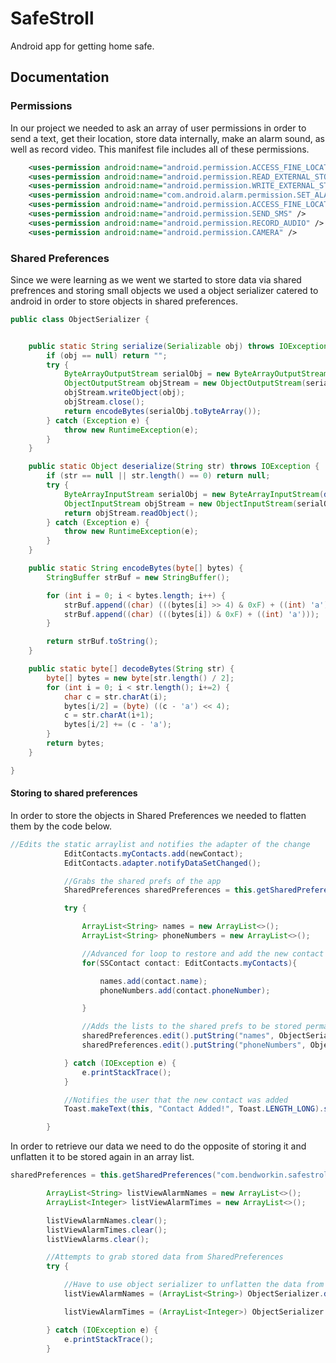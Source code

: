 # SafeStroll

Android app for getting home safe.

## Documentation

### Permissions

In our project we needed to ask an array of user permissions in order to send a text, get their location, 
store data internally, make an alarm sound, as well as record video. This manifest file includes all of these permissions.

```XML
    <uses-permission android:name="android.permission.ACCESS_FINE_LOCATION" />
    <uses-permission android:name="android.permission.READ_EXTERNAL_STORAGE" />
    <uses-permission android:name="android.permission.WRITE_EXTERNAL_STORAGE" />
    <uses-permission android:name="com.android.alarm.permission.SET_ALARM" />
    <uses-permission android:name="android.permission.ACCESS_FINE_LOCATION" />
    <uses-permission android:name="android.permission.SEND_SMS" />
    <uses-permission android:name="android.permission.RECORD_AUDIO" />
    <uses-permission android:name="android.permission.CAMERA" />
```

### Shared Preferences

Since we were learning as we went we started to store data via shared prefrences and storing small objects we 
used a object serializer catered to android in order to store objects in shared preferences.

```Java
public class ObjectSerializer {


    public static String serialize(Serializable obj) throws IOException {
        if (obj == null) return "";
        try {
            ByteArrayOutputStream serialObj = new ByteArrayOutputStream();
            ObjectOutputStream objStream = new ObjectOutputStream(serialObj);
            objStream.writeObject(obj);
            objStream.close();
            return encodeBytes(serialObj.toByteArray());
        } catch (Exception e) {
            throw new RuntimeException(e);
        }
    }

    public static Object deserialize(String str) throws IOException {
        if (str == null || str.length() == 0) return null;
        try {
            ByteArrayInputStream serialObj = new ByteArrayInputStream(decodeBytes(str));
            ObjectInputStream objStream = new ObjectInputStream(serialObj);
            return objStream.readObject();
        } catch (Exception e) {
            throw new RuntimeException(e);
        }
    }

    public static String encodeBytes(byte[] bytes) {
        StringBuffer strBuf = new StringBuffer();

        for (int i = 0; i < bytes.length; i++) {
            strBuf.append((char) (((bytes[i] >> 4) & 0xF) + ((int) 'a')));
            strBuf.append((char) (((bytes[i]) & 0xF) + ((int) 'a')));
        }

        return strBuf.toString();
    }

    public static byte[] decodeBytes(String str) {
        byte[] bytes = new byte[str.length() / 2];
        for (int i = 0; i < str.length(); i+=2) {
            char c = str.charAt(i);
            bytes[i/2] = (byte) ((c - 'a') << 4);
            c = str.charAt(i+1);
            bytes[i/2] += (c - 'a');
        }
        return bytes;
    }

}
```

#### Storing to shared preferences

In order to store the objects in Shared Preferences we needed to flatten them by the code below.

```Java
//Edits the static arraylist and notifies the adapter of the change
            EditContacts.myContacts.add(newContact);
            EditContacts.adapter.notifyDataSetChanged();

            //Grabs the shared prefs of the app
            SharedPreferences sharedPreferences = this.getSharedPreferences("com.bendworkin.safestroll",Context.MODE_PRIVATE);

            try {

                ArrayList<String> names = new ArrayList<>();
                ArrayList<String> phoneNumbers = new ArrayList<>();

                //Advanced for loop to restore and add the new contact to the lists
                for(SSContact contact: EditContacts.myContacts){

                    names.add(contact.name);
                    phoneNumbers.add(contact.phoneNumber);

                }

                //Adds the lists to the shared prefs to be stored permanently
                sharedPreferences.edit().putString("names", ObjectSerializer.serialize(names)).apply();
                sharedPreferences.edit().putString("phoneNumbers", ObjectSerializer.serialize(phoneNumbers)).apply();

            } catch (IOException e) {
                e.printStackTrace();
            }

            //Notifies the user that the new contact was added
            Toast.makeText(this, "Contact Added!", Toast.LENGTH_LONG).show();

        }
```

In order to retrieve our data we need to do the opposite of storing it and unflatten it to be stored again in an array list.

```Java
sharedPreferences = this.getSharedPreferences("com.bendworkin.safestroll", Context.MODE_PRIVATE);

        ArrayList<String> listViewAlarmNames = new ArrayList<>();
        ArrayList<Integer> listViewAlarmTimes = new ArrayList<>();

        listViewAlarmNames.clear();
        listViewAlarmTimes.clear();
        listViewAlarms.clear();

        //Attempts to grab stored data from SharedPreferences
        try {

            //Have to use object serializer to unflatten the data from shared preferences
            listViewAlarmNames = (ArrayList<String>) ObjectSerializer.deserialize(sharedPreferences.getString("alarmTitles", ObjectSerializer.serialize(new ArrayList<String>())));

            listViewAlarmTimes = (ArrayList<Integer>) ObjectSerializer.deserialize(String.valueOf(sharedPreferences.getInt("alarmTimes", Integer.parseInt(ObjectSerializer.serialize(new ArrayList<String>())))));

        } catch (IOException e) {
            e.printStackTrace();
        }
```

